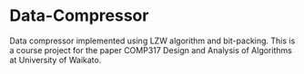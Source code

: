 # Data-Compressor
Data compressor implemented using LZW algorithm and bit-packing. This is a course project for the paper COMP317 Design and Analysis of Algorithms at University of Waikato.
